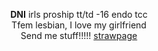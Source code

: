 <p align="center">
<b>DNI</b> irls proship tt/td -16 endo tcc<br>
Tfem lesbian, I love my girlfriend<br>
Send me stuff!!!!! <a href="https://iero.straw.page" target="new">strawpage</a><br>
<br>
